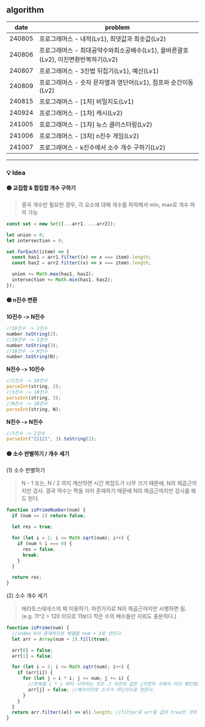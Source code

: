 ## algorithm

| date   | problem                                                                            |
| ------ | ---------------------------------------------------------------------------------- |
| 240805 | 프로그래머스 - 내적(Lv1), 최댓값과 최솟값(Lv2)                                     |
| 240806 | 프로그래머스 - 최대공약수와최소공배수(Lv1), 올바른괄호(Lv2), 이진변환반복하기(Lv2) |
| 240807 | 프로그래머스 - 3진법 뒤집기(Lv1), 예산(Lv1)                                        |
| 240809 | 프로그래머스 - 숫자 문자열과 영단어(Lv1), 점프와 순간이동(Lv2)                     |
| 240815 | 프로그래머스 - [1차] 비밀지도(Lv1)                                                 |
| 240924 | 프로그래머스 - [1차] 캐시(Lv2)                                                     |
| 241005 | 프로그래머스 - [1차] 뉴스 클러스터링(Lv2)                                          |
| 241006 | 프로그래머스 - [3차] n진수 게임(Lv2)                                               |
| 241007 | 프로그래머스 - k진수에서 소수 개수 구하기(Lv2)                                     |

---

### 💡 Idea

#### 🟡 교집합 & 합집합 개수 구하기

> 결국 개수만 필요한 경우, 각 요소에 대해 개수를 파악해서 min, max로 개수 파악 가능

```js
const set = new Set([...arr1, ...arr2]);

let union = 0;
let intersection = 0;

set.forEach((item) => {
  const has1 = arr1.filter((x) => x === item).length;
  const has2 = arr2.filter((x) => x === item).length;

  union += Math.max(has1, has2);
  intersection += Math.min(has1, has2);
});
```

#### 🟡 n진수 변환

**10진수 -> N진수**

```js
//10진수 -> 2진수
number.toString(2);
//10진수 -> 3진수
number.toString(3);
//10진수 -> N진수
number.toString(N);
```

**N진수 -> 10진수**

```js
//2진수 -> 10진수
parseInt(string, 2);
//3진수 -> 10진수
parseInt(string, 3);
//N진수 -> 10진수
parseInt(string, N);
```

**N진수 -> N진수**

```js
//3진수 -> 2진수
parseInt("21121", 3).toString(2);
```

#### 🟡 소수 판별하기 / 개수 세기

(1) 소수 판별하기

> N - 1 또는, N / 2 까지 계산하면 시간 복잡도가 너무 크기 때문에,
> N의 제곱근까지만 검사.
> 결국 약수는 짝을 지어 존재하기 때문에 N의 제곱근까지만 검사를 해도 된다.

```js
function isPrimeNumber(num) {
  if (num <= 1) return false;

  let res = true;

  for (let i = 2; i <= Math.sqrt(num); i++) {
    if (num % i === 0) {
      res = false;
      break;
    }
  }

  return res;
}
```

(2) 소수 개수 세기

> 에라토스테네스의 체 이용하기. 마찬가지로 N의 제곱근까지만 시행하면 됨. (e.g. 11^2 > 120 이므로 11보다 작은 수의 배수들만 지워도 충분하다.)

```js
function isPrime(num) {
  //index 0이 존재하므로 배열을 num + 1로 만든다.
  let arr = Array(num + 1).fill(true);

  arr[0] = false;
  arr[1] = false;

  for (let i = 2; i <= Math.sqtr(num); i++) {
    if (arr[i]) {
      for (let j = i * i; j <= num; j += i) {
        //반복을 i * i 부터 시작하는 것은 그 이전의 값은 j이전의 수에서 이미 확인했기 때문
        arr[j] = false; //배수이므로 소수가 아닌것으로 만든다.
      }
    }
  }
  return arr.filter((el) => el).length; //filter로 arr중 값이 true인 것의 개수를 구한다.
}
```
